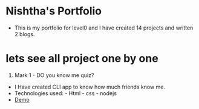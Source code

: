 # Nishtha's Portfolio

- This is my portfolio for level0 and I have created 14 projects and written 2 blogs.

# lets see all project one by one

1) Mark 1 - DO you know me quiz?
 - I Have created CLI app to know how much friends know me.
 - Technologies used:
         - Html 
         - css
         - nodejs
 -  [Demo](https://replit.com/@nishtha53/CLI-App-DO-you-know-me?embed=1&output=1)

